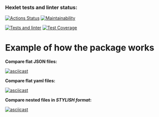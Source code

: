 ### Hexlet tests and linter status:
[![Actions Status](https://github.com/MarinaRodina/frontend-project-46/workflows/hexlet-check/badge.svg)](https://github.com/MarinaRodina/frontend-project-46/actions)  [![Maintainability](https://api.codeclimate.com/v1/badges/8f78b3e0e082b4f17984/maintainability)](https://codeclimate.com/github/MarinaRodina/frontend-project-46/maintainability)

[![Tests and linter](https://github.com/MarinaRodina/frontend-project-46/actions/workflows/gendiff.yml/badge.svg)](https://github.com/MarinaRodina/frontend-project-46/actions/workflows/gendiff.yml) [![Test Coverage](https://api.codeclimate.com/v1/badges/8f78b3e0e082b4f17984/test_coverage)](https://codeclimate.com/github/MarinaRodina/frontend-project-46/test_coverage)

# **Example of how the package works**
**Compare flat JSON files:**

[![asciicast](https://asciinema.org/a/1Mwe0xgpnG9djM8AY5CSSEcBi.svg)](https://asciinema.org/a/1Mwe0xgpnG9djM8AY5CSSEcBi)


**Compare flat yaml files:**

[![asciicast](https://asciinema.org/a/aODasqgGRukQpwfdK3C5dpq3W.svg)](https://asciinema.org/a/aODasqgGRukQpwfdK3C5dpq3W)


**Compare nested files in _STYLISH format_:**

[![asciicast](https://asciinema.org/a/V3cwCXym5QnSfNOpD3vci3B2C.svg)](https://asciinema.org/a/V3cwCXym5QnSfNOpD3vci3B2C)
